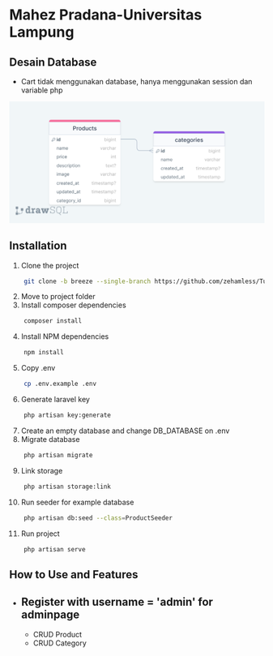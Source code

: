 

# Mahez Pradana-Universitas Lampung

## Desain Database
- Cart tidak menggunakan database, hanya menggunakan session dan variable php

![](public/drawSQL-tugas-crud-export-2023-03-24.png)

## Installation

1. Clone the project

```sh
    git clone -b breeze --single-branch https://github.com/zehamless/TugasCRUD    
```
2. Move to project folder
3. Install composer dependencies
```sh
    composer install
```
4. Install NPM dependencies
```sh
    npm install
```
5. Copy .env
```sh
    cp .env.example .env
```
6. Generate laravel key
```sh
    php artisan key:generate
```
7. Create an empty database and change DB_DATABASE on .env
8. Migrate database
```sh
    php artisan migrate
```
9. Link storage
```sh
    php artisan storage:link
```
10. Run seeder for example database
```sh
    php artisan db:seed --class=ProductSeeder
```
11. Run project
```sh
    php artisan serve
```

## How to Use and Features
 * Register with username = 'admin' for adminpage
    -
    * CRUD Product
    * CRUD Category

